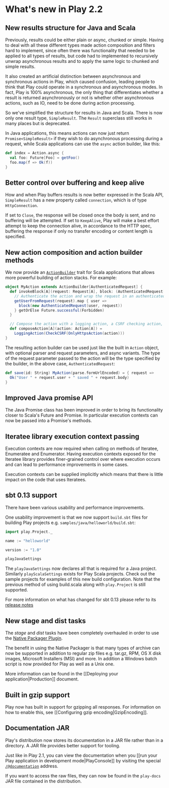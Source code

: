<!--- Copyright (C) 2009-2019 Lightbend Inc. <https://www.lightbend.com> -->
# What's new in Play 2.2

## New results structure for Java and Scala

Previously, results could be either plain or async, chunked or simple.  Having to deal with all these different types made action composition and filters hard to implement, since often there was functionality that needed to be applied to all types of results, but code had to implemented to recursively unwrap asynchronous results and to apply the same logic to chunked and simple results.

It also created an artificial distinction between asynchronous and synchronous actions in Play, which caused confusion, leading people to think that Play could operate in a synchronous and asynchronous modes.  In fact, Play is 100% asynchronous, the only thing that differentiates whether a result is returned asynchronously or not is whether other asynchronous actions, such as IO, need to be done during action processing.

So we've simplified the structure for results in Java and Scala.  There is now only one result type, `SimpleResult`.  The `Result` superclass still works in many places but is deprecated.

In Java applications, this means actions can now just return `Promise<SimpleResult>` if they wish to do asynchronous processing during a request, while Scala applications can use the `async` action builder, like this:

```scala
def index = Action.async {
  val foo: Future[Foo] = getFoo()
  foo.map(f => Ok(f))
}
```

## Better control over buffering and keep alive

How and when Play buffers results is now better expressed in the Scala API, `SimpleResult` has a new property called `connection`, which is of type `HttpConnection`.

If set to `Close`, the response will be closed once the body is sent, and no buffering will be attempted.  If set to `KeepAlive`, Play will make a best effort attempt to keep the connection alive, in accordance to the HTTP spec, buffering the response if only no transfer encoding or content length is specified.

## New action composition and action builder methods

We now provide an [`ActionBuilder`](api/scala/play/api/mvc/ActionBuilder.html) trait for Scala applications that allows more powerful building of action stacks.  For example:

```scala
object MyAction extends ActionBuilder[AuthenticatedRequest] {
  def invokeBlock[A](request: Request[A], block: (AuthenticatedRequest[A]) => Future[SimpleResult]) = {
    // Authenticate the action and wrap the request in an authenticated request
    getUserFromRequest(request).map { user =>
      block(new AuthenticatedRequest(user, request))
    } getOrElse Future.successful(Forbidden)
  }

  // Compose the action with a logging action, a CSRF checking action, and an action that only allows HTTPS
  def composeAction[A](action: Action[A]) =
    LoggingAction(CheckCSRF(OnlyHttpsAction(action)))
}
```

The resulting action builder can be used just like the built in `Action` object, with optional parser and request parameters, and async variants.  The type of the request parameter passed to the action will be the type specified by the builder, in the above case, `AuthenticatedRequest`:

```scala
def save(id: String) MyAction(parse.formUrlEncoded) = { request =>
  Ok("User " + request.user + " saved " + request.body)
}
```

## Improved Java promise API

The Java Promise class has been improved in order to bring its functionality closer to Scala's Future and Promise. In particular execution contexts can now be passed into a Promise's methods.

## Iteratee library execution context passing

Execution contexts are now required when calling on methods of Iteratee, Enumeratee and Enumerator. Having execution contexts exposed for the Iteratee library provides finer-grained control over where execution occurs and can lead to performance improvements in some cases.

Execution contexts can be supplied implicitly which means that there is little impact on the code that uses Iteratees.

## sbt 0.13 support

There have been various usability and performance improvements. 

One usability improvement is that we now support `build.sbt` files for building Play projects e.g. `samples/java/helloworld/build.sbt`:

```scala
import play.Project._

name := "helloworld"

version := "1.0"

playJavaSettings
```

The `playJavaSettings` now declares all that is required for a Java project. Similarly `playScalaSettings` exists for Play Scala projects. Check out the sample projects for examples of this new build configuration. Note that the previous method of using build.scala along with `play.Project` is still supported.

For more information on what has changed for sbt 0.13 please refer to its [release notes](https://www.scala-sbt.org/0.13.0/docs/Community/ChangeSummary_0.13.0.html)

## New stage and dist tasks

The _stage_ and _dist_ tasks have been completely overhauled in order to use the [Native Packager Plugin](https://github.com/sbt/sbt-native-packager).

The benefit in using the Native Packager is that many types of archive can now be supported in addition to regular zip files e.g. tar.gz, RPM, OS X disk images, Microsoft Installers (MSI) and more. In addition a Windows batch script is now provided for Play as well as a Unix one.

More information can be found in the [[Deploying your application|Production]] document.

## Built in gzip support

Play now has built in support for gzipping all responses.  For information on how to enable this, see [[Configuring gzip encoding|GzipEncoding]].

## Documentation JAR

Play's distribution now stores its documentation in a JAR file rather than in a directory. A JAR file provides better support for tooling.

Just like in Play 2.1, you can view the documentation when you [[run your Play application in development mode|PlayConsole]] by visiting the special [`/@documentation`](http://localhost:9000/@documentation) address.

If you want to access the raw files, they can now be found in the `play-docs` JAR file contained in the distribution.
